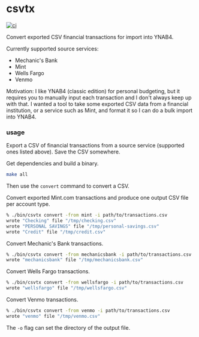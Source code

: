 # csvtx

[![ci](https://github.com/rafaelespinoza/csvtx/actions/workflows/ci.yml/badge.svg)](https://github.com/rafaelespinoza/csvtx/actions/workflows/ci.yml)

Convert exported CSV financial transactions for import into YNAB4.

Currently supported source services:

- Mechanic's Bank
- Mint
- Wells Fargo
- Venmo

Motivation: I like YNAB4 (classic edition) for personal budgeting, but it
requires you to manually input each transaction and I don't always keep up with
that. I wanted a tool to take some exported CSV data from a financial
institution, or a service such as Mint, and format it so I can do a bulk import
into YNAB4.

### usage

Export a CSV of financial transactions from a source service (supported ones
listed above). Save the CSV somewhere.

Get dependencies and build a binary.
```sh
make all
```

Then use the `convert` command to convert a CSV.

Convert exported Mint.com transactions and produce one output CSV file per
account type.

```sh
% ./bin/csvtx convert -from mint -i path/to/transactions.csv
wrote "Checking" file "/tmp/checking.csv"
wrote "PERSONAL SAVINGS" file "/tmp/personal-savings.csv"
wrote "Credit" file "/tmp/credit.csv"
```

Convert Mechanic's Bank transactions.
```sh
% ./bin/csvtx convert -from mechanicsbank -i path/to/transactions.csv
wrote "mechanicsbank" file "/tmp/mechanicsbank.csv"
```

Convert Wells Fargo transactions.
```sh
% ./bin/csvtx convert -from wellsfargo -i path/to/transactions.csv
wrote "wellsfargo" file "/tmp/wellsfargo.csv"
```

Convert Venmo transactions.
```sh
% ./bin/csvtx convert -from venmo -i path/to/transactions.csv
wrote "venmo" file "/tmp/venmo.csv"
```

The `-o` flag can set the directory of the output file.
